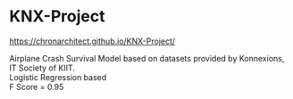 # KNX-Project  

https://chronarchitect.github.io/KNX-Project/

Airplane Crash Survival Model based on datasets provided by Konnexions, IT Society of KIIT.  
Logistic Regression based  
F Score = 0.95  
